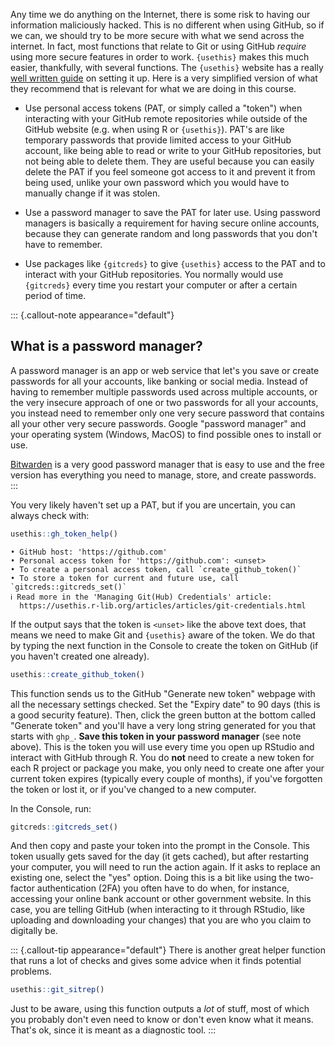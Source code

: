 Any time we do anything on the Internet, there is some risk to having
our information maliciously hacked. This is no different when using
GitHub, so if we can, we should try to be more secure with what we send
across the internet. In fact, most functions that relate to Git or using
GitHub *require* using more secure features in order to work.
`{usethis}` makes this much easier, thankfully, with several functions.
The `{usethis}` website has a really [well written
guide](https://usethis.r-lib.org/articles/articles/git-credentials.html)
on setting it up. Here is a very simplified version of what they
recommend that is relevant for what we are doing in this course.

-   Use personal access tokens (PAT, or simply called a "token") when
    interacting with your GitHub remote repositories while outside of
    the GitHub website (e.g. when using R or `{usethis}`). PAT's are
    like temporary passwords that provide limited access to your GitHub
    account, like being able to read or write to your GitHub
    repositories, but not being able to delete them. They are useful
    because you can easily delete the PAT if you feel someone got access
    to it and prevent it from being used, unlike your own password which
    you would have to manually change if it was stolen.

-   Use a password manager to save the PAT for later use. Using password
    managers is basically a requirement for having secure online
    accounts, because they can generate random and long passwords that
    you don't have to remember.

-   Use packages like `{gitcreds}` to give `{usethis}` access to the PAT
    and to interact with your GitHub repositories. You normally would
    use `{gitcreds}` every time you restart your computer or after a
    certain period of time.

::: {.callout-note appearance="default"}
## What is a password manager?

A password manager is an app or web service that let's you save or
create passwords for all your accounts, like banking or social media.
Instead of having to remember multiple passwords used across multiple
accounts, or the very insecure approach of one or two passwords for all
your accounts, you instead need to remember only one very secure
password that contains all your other very secure passwords. Google
"password manager" and your operating system (Windows, MacOS) to find
possible ones to install or use.

[Bitwarden](https://bitwarden.com/) is a very good password manager that
is easy to use and the free version has everything you need to manage,
store, and create passwords.
:::

You very likely haven't set up a PAT, but if you are uncertain, you can
always check with:

``` {.r filename="Console"}
usethis::gh_token_help()
```

```         
• GitHub host: 'https://github.com'
• Personal access token for 'https://github.com': <unset>
• To create a personal access token, call `create_github_token()`
• To store a token for current and future use, call `gitcreds::gitcreds_set()`
ℹ Read more in the 'Managing Git(Hub) Credentials' article:
  https://usethis.r-lib.org/articles/articles/git-credentials.html
```

If the output says that the token is `<unset>` like the above text does,
that means we need to make Git and `{usethis}` aware of the token. We do
that by typing the next function in the Console to create the token on
GitHub (if you haven't created one already).

``` {.r filename="Console"}
usethis::create_github_token()
```

This function sends us to the GitHub "Generate new token" webpage with
all the necessary settings checked. Set the "Expiry date" to 90 days
(this is a good security feature). Then, click the green button at the
bottom called "Generate token" and you'll have a very long string
generated for you that starts with `ghp_`. **Save this token in your
password manager** (see note above). This is the token you will use
every time you open up RStudio and interact with GitHub through R. You
do **not** need to create a new token for each R project or package you
make, you only need to create one after your current token expires
(typically every couple of months), if you've forgotten the token or
lost it, or if you've changed to a new computer.

In the Console, run:

``` {.r filename="Console"}
gitcreds::gitcreds_set()
```

And then copy and paste your token into the prompt in the Console. This
token usually gets saved for the day (it gets cached), but after
restarting your computer, you will need to run the action again. If it
asks to replace an existing one, select the "yes" option. Doing this is
a bit like using the two-factor authentication (2FA) you often have to
do when, for instance, accessing your online bank account or other
government website. In this case, you are telling GitHub (when
interacting to it through RStudio, like uploading and downloading your
changes) that you are who you claim to digitally be.

::: {.callout-tip appearance="default"}
There is another great helper function that runs a lot of checks and
gives some advice when it finds potential problems.

``` {.r filename="Console"}
usethis::git_sitrep()
```

Just to be aware, using this function outputs a *lot* of stuff, most of
which you probably don't even need to know or don't even know what it
means. That's ok, since it is meant as a diagnostic tool.
:::
